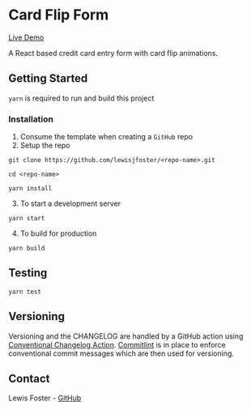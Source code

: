 # Card Flip Form

[Live Demo](https://lewisjfoster.github.io/card-flip-form/)

A React based credit card entry form with card flip animations.

## Getting Started

`yarn` is required to run and build this project

### Installation

1. Consume the template when creating a `GitHub` repo
2. Setup the repo

```
git clone https://github.com/lewisjfoster/<repo-name>.git

cd <repo-name>

yarn install
```

3. To start a development server

```
yarn start
```

4. To build for production

```
yarn build
```

## Testing

```
yarn test
```

## Versioning

Versioning and the CHANGELOG are handled by a GitHub action using [Conventional Changelog Action](https://github.com/marketplace/actions/conventional-changelog-action). [Commitlint](https://commitlint.js.org/) is in place to enforce conventional commit messages which are then used for versioning.

## Contact

Lewis Foster - [GitHub](https://github.com/lewisjfoster)
